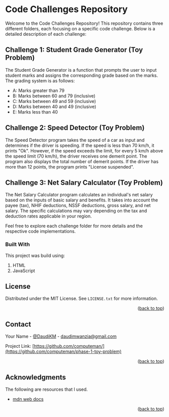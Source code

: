 # Code Challenges Repository

Welcome to the Code Challenges Repository! This repository contains three different folders, each focusing on a specific code challenge. Below is a detailed description of each challenge:

## Challenge 1: Student Grade Generator (Toy Problem)

The Student Grade Generator is a function that prompts the user to input student marks and assigns the corresponding grade based on the marks. The grading system is as follows:
- A: Marks greater than 79
- B: Marks between 60 and 79 (inclusive)
- C: Marks between 49 and 59 (inclusive)
- D: Marks between 40 and 49 (inclusive)
- E: Marks less than 40


## Challenge 2: Speed Detector (Toy Problem)

The Speed Detector program takes the speed of a car as input and determines if the driver is speeding. If the speed is less than 70 km/h, it prints "Ok". However, if the speed exceeds the limit, for every 5 km/h above the speed limit (70 km/h), the driver receives one demerit point. The program also displays the total number of demerit points. If the driver has more than 12 points, the program prints "License suspended".


## Challenge 3: Net Salary Calculator (Toy Problem)

The Net Salary Calculator program calculates an individual's net salary based on the inputs of basic salary and benefits. It takes into account the payee (tax), NHIF deductions, NSSF deductions, gross salary, and net salary. The specific calculations may vary depending on the tax and deduction rates applicable in your region.


Feel free to explore each challenge folder for more details and the respective code implementations.


### Built With

This project was build using: 

1. HTML
2. JavaScript

<!-- LICENSE -->
## License

Distributed under the MIT License. See `LICENSE.txt` for more information.

<p align="right">(<a href="#readme-top">back to top</a>)</p>



<!-- CONTACT -->
## Contact

Your Name - [@DaudiKM](https://twitter.com/DaudiKM) - daudimwanzia@gmail.com

Project Link: [https://github.com/computeman/](https://github.com/computeman/phase-1-toy-problem)

<p align="right">(<a href="#readme-top">back to top</a>)</p>



<!-- ACKNOWLEDGMENTS -->
## Acknowledgments

The following are resources that I used.

* [mdn web docs](https://developer.mozilla.org/en-US/)

<p align="right">(<a href="#readme-top">back to top</a>)</p>
